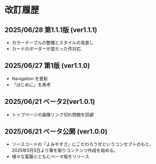 # 改訂履歴

## 2025/06/28 第1.1.1版 (ver1.1.1)

* カラーテーブルの整備とスタイルの見直し
* カードのボーダーが変だった件対応

## 2025/06/27 第1版 (ver1.1.0)

* Navigation を更新
* 「はじめに」を再考

## 2025/06/21 ベータ2(ver1.0.1)

* トップページの画像リンク切れ問題を回避

## 2025/06/21 ベータ公開 (ver1.0.0)

* ソースコードの「よみやすさ」にこだわろうぜというコンセプトのもと、2025年5月5日より筆を取りコンテンツ作成を始める。
* 様々な葛藤とともにベータ版をリリース
